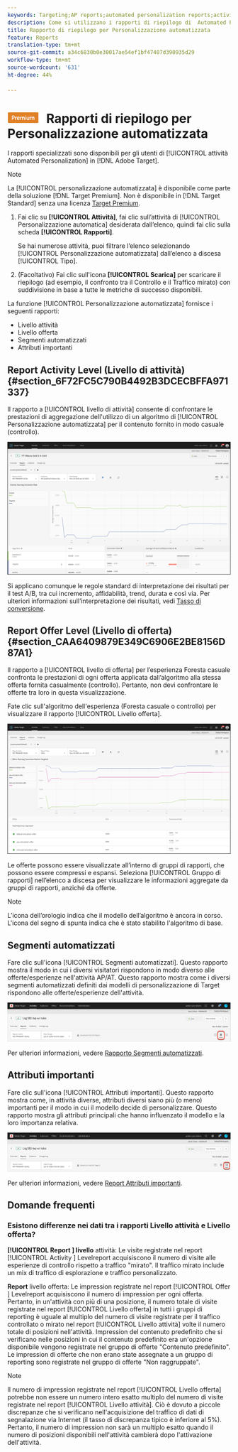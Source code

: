 ```yaml
---
keywords: Targeting;AP reports;automated personalization reports;activity level report;offer level report;offer detail report
description: Come si utilizzano i rapporti di riepilogo di  Automated Personalization?
title: Rapporto di riepilogo per Personalizzazione automatizzata
feature: Reports
translation-type: tm+mt
source-git-commit: a34c6830b0e30017ae54ef1bf47407d390935d29
workflow-type: tm+mt
source-wordcount: '631'
ht-degree: 44%

---
```



# ![PREMIUM](/help/assets/premium.png) Rapporti di riepilogo per Personalizzazione automatizzata

I rapporti specializzati sono disponibili per gli utenti di [!UICONTROL  attività Automated Personalization] in [!DNL Adobe Target].

>[!NOTE]
>
>La [!UICONTROL personalizzazione automatizzata] è disponibile come parte della soluzione [!DNL Target Premium]. Non è disponibile in [!DNL Target Standard] senza una licenza [Target Premium](/help/c-intro/intro.md#premium).

1. Fai clic su **[!UICONTROL Attività]**, fai clic sull’attività di [!UICONTROL Personalizzazione automatica] desiderata dall’elenco, quindi fai clic sulla scheda **[!UICONTROL Rapporti]**.

   Se hai numerose attività, puoi filtrare l’elenco selezionando [!UICONTROL Personalizzazione automatizzata] dall’elenco a discesa [!UICONTROL Tipo].

1. (Facoltativo) Fai clic sull&#39;icona **[!UICONTROL Scarica]** per scaricare il riepilogo (ad esempio, il confronto tra il Controllo e il Traffico mirato) con suddivisione in base a tutte le metriche di successo disponibili.

La funzione [!UICONTROL Personalizzazione automatizzata] fornisce i seguenti rapporti:

* Livello attività
* Livello offerta
* Segmenti automatizzati
* Attributi importanti

## Report Activity Level (Livello di attività){#section_6F72FC5C790B4492B3DCECBFFA971337}

Il rapporto a [!UICONTROL livello di attività] consente di confrontare le prestazioni di aggregazione dell&#39;utilizzo di un algoritmo di [!UICONTROL Personalizzazione automatizzata] per il contenuto fornito in modo casuale (controllo).

![Rapporto a livello di attività](/help/c-reports/assets/box_plot_ap.png)

Si applicano comunque le regole standard di interpretazione dei risultati per il test A/B, tra cui incremento, affidabilità, trend, durata e così via. Per ulteriori informazioni sull’interpretazione dei risultati, vedi [Tasso di conversione](/help/c-reports/conversion-rate.md#concept_2D9FEDE8F94A485DAC86D611BFBDC844).

## Report Offer Level (Livello di offerta){#section_CAA6409879E349C6906E2BE8156D87A1}

Il rapporto a [!UICONTROL livello di offerta] per l’esperienza Foresta casuale confronta le prestazioni di ogni offerta applicata dall’algoritmo alla stessa offerta fornita casualmente (controllo). Pertanto, non devi confrontare le offerte tra loro in questa visualizzazione.

Fate clic sull&#39;algoritmo dell&#39;esperienza (Foresta casuale o controllo) per visualizzare il rapporto [!UICONTROL Livello offerta].

![](assets/ap_OfferLevelRpt.png)

Le offerte possono essere visualizzate all’interno di gruppi di rapporti, che possono essere compressi e espansi. Seleziona [!UICONTROL Gruppo di rapporti] nell’elenco a discesa per visualizzare le informazioni aggregate da gruppi di rapporti, anziché da offerte.

>[!NOTE]
>
>L’icona dell’orologio indica che il modello dell’algoritmo è ancora in corso. L&#39;icona del segno di spunta indica che è stato stabilito l&#39;algoritmo di base.

## Segmenti automatizzati

Fare clic sull&#39;icona [!UICONTROL Segmenti automatizzati]. Questo rapporto mostra il modo in cui i diversi visitatori rispondono in modo diverso alle offerte/esperienze nell&#39;attività AP/AT. Questo rapporto mostra come i diversi segmenti automatizzati definiti dai modelli di personalizzazione di Target rispondono alle offerte/esperienze dell&#39;attività.

![Icona segmenti automatizzati](/help/c-reports/assets/icon-automated-sements-ap.png)

Per ulteriori informazioni, vedere [Rapporto Segmenti automatizzati](/help/c-reports/c-personalization-insights-reports/automated-segments-report.md).

## Attributi importanti

Fare clic sull&#39;icona [!UICONTROL Attributi importanti]. Questo rapporto mostra come, in attività diverse, attributi diversi siano più (o meno) importanti per il modo in cui il modello decide di personalizzare. Questo rapporto mostra gli attributi principali che hanno influenzato il modello e la loro importanza relativa.

![Icona importanti attributi](/help/c-reports/assets/icon-important-attributes-ap.png)

Per ulteriori informazioni, vedere [Report Attributi importanti](/help/c-reports/c-personalization-insights-reports/important-attributes-report.md).

## Domande frequenti 

### Esistono differenze nei dati tra i rapporti Livello attività e Livello offerta?

**[!UICONTROL Report ] livello** attività: Le visite registrate nel report  [!UICONTROL Activity ] Levelreport acquisiscono il numero di visite alle esperienze di controllo rispetto a traffico &quot;mirato&quot;. Il traffico mirato include un mix di traffico di esplorazione e traffico personalizzato.

**Report** livello offerta: Le impression registrate nel report  [!UICONTROL Offer ] Levelreport acquisiscono il numero di impression per ogni offerta. Pertanto, in un&#39;attività con più di una posizione, il numero totale di visite registrate nel report [!UICONTROL Livello offerta] in tutti i gruppi di reporting è uguale al multiplo del numero di visite registrate per il traffico controllato o mirato nel report [!UICONTROL Livello attività] volte il numero totale di posizioni nell&#39;attività. Impression del contenuto predefinito che si verificano nelle posizioni in cui il contenuto predefinito era un&#39;opzione disponibile vengono registrate nel gruppo di offerte &quot;Contenuto predefinito&quot;. Le impression di offerte che non erano state assegnate a un gruppo di reporting sono registrate nel gruppo di offerte &quot;Non raggruppate&quot;.

>[!NOTE]

Il numero di impression registrate nel report [!UICONTROL Livello offerta] potrebbe non essere un numero intero esatto multiplo del numero di visite registrate nel report [!UICONTROL Livello attività]. Ciò è dovuto a piccole discrepanze che si verificano nell&#39;acquisizione del traffico di dati di segnalazione via Internet (il tasso di discrepanza tipico è inferiore al 5%). Pertanto, il numero di impression non sarà un multiplo esatto quando il numero di posizioni disponibili nell&#39;attività cambierà dopo l&#39;attivazione dell&#39;attività.
